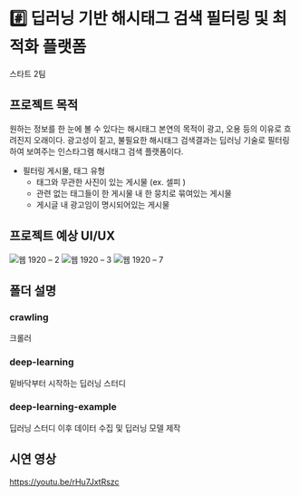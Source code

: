# #️⃣ 딥러닝 기반 해시태그 검색 필터링 및 최적화 플랫폼

스타트 2팀

## 프로젝트 목적

원하는 정보를 한 눈에 볼 수 있다는 해시태그 본연의 목적이 광고, 오용 등의 이유로 흐려진지 오래이다. 광고성이 짙고, 불필요한 해시태그 검색결과는 딥러닝 기술로 필터링하여 보여주는 인스타그램 해시태그 검색 플랫폼이다.

- 필터링 게시물, 태그 유형
    - 태그와 무관한 사진이 있는 게시물 (ex. 셀피 )
    - 관련 없는 태그들이 한 게시물 내 한 뭉치로 묶여있는 게시물
    - 게시글 내 광고임이 명시되어있는 게시물

## 프로젝트 예상 UI/UX

![웹 1920 – 2](https://user-images.githubusercontent.com/55133794/101447690-11ec9a00-3969-11eb-9014-31f8e3e93187.png)
![웹 1920 – 3](https://user-images.githubusercontent.com/55133794/101447731-1e70f280-3969-11eb-984b-0bb5e6743c3b.png)
![웹 1920 – 7](https://user-images.githubusercontent.com/55133794/101447734-1f098900-3969-11eb-868d-f8f66dc6e480.png)


## 폴더 설명

### crawling

크롤러

### deep-learning

밑바닥부터 시작하는 딥러닝 스터디

### deep-learning-example

딥러닝 스터디 이후 데이터 수집 및 딥러닝 모델 제작


## 시연 영상

https://youtu.be/rHu7JxtRszc

